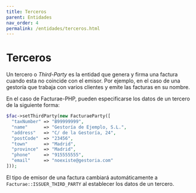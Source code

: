```yaml
---
title: Terceros
parent: Entidades
nav_order: 4
permalink: /entidades/terceros.html
---
```


# Terceros
Un tercero o *Third-Party* es la entidad que genera y firma una factura cuando esta no coincide con el emisor.
Por ejemplo, en el caso de una gestoría que trabaja con varios clientes y emite las facturas en su nombre.

En el caso de Facturae-PHP, pueden especificarse los datos de un tercero de la siguiente forma:
```php
$fac->setThirdParty(new FacturaeParty([
  "taxNumber" => "B99999999",
  "name"      => "Gestoría de Ejemplo, S.L.",
  "address"   => "C/ de la Gestoría, 24",
  "postCode"  => "23456",
  "town"      => "Madrid",
  "province"  => "Madrid",
  "phone"     => "915555555",
  "email"     => "noexiste@gestoria.com"
]));
```

El tipo de emisor de una factura cambiará automáticamente a `Facturae::ISSUER_THIRD_PARTY` al establecer los datos de un tercero.

